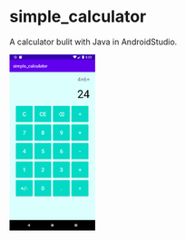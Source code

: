 # simple_calculator

A calculator bulit with Java in AndroidStudio.

<img src="/images/screenshot.png" width="30%">
